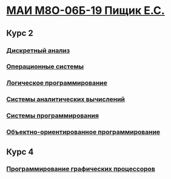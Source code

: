 # [МАИ М8О-06Б-19 Пищик Е.С.](https://github.com/Pe4enIks/)
## Курс 2
### [Дискретный анализ](/DA/)
### [Операционные системы](/OS/)
### [Логическое программирование](/LP/)
### [Системы аналитических вычислений](/SAC/)
### [Системы программирования](/SP/)
### [Объектно-ориентированное программирование](/OOP/)
## Курс 4
### [Программирование графических процессоров](/PGP/)
